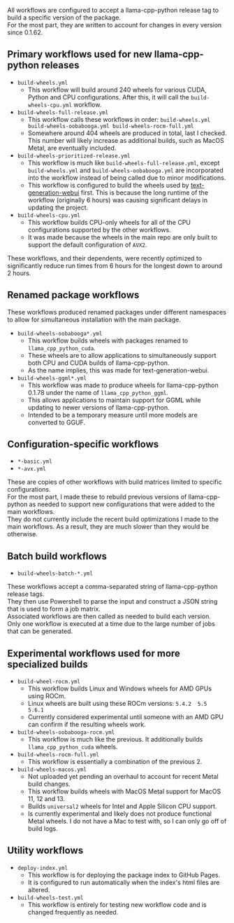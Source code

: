 All workflows are configured to accept a llama-cpp-python release tag to build a specific version of the package.  
For the most part, they are written to account for changes in every version since 0.1.62.

Primary workflows used for new llama-cpp-python releases
----
- `build-wheels.yml`
  - This workflow will build around 240 wheels for various CUDA, Python and CPU configurations. After this, it will call the `build-wheels-cpu.yml` workflow.
- `build-wheels-full-release.yml`
  - This workflow calls these workflows in order: `build-wheels.yml build-wheels-oobabooga.yml build-wheels-rocm-full.yml`
  - Somewhere around 404 wheels are produced in total, last I checked. This number will likely increase as additional builds, such as MacOS Metal, are eventually included.
- `build-wheels-prioritized-release.yml`
  - This workflow is much like `build-wheels-full-release.yml`, except `build-wheels.yml` and `build-wheels-oobabooga.yml` are incorporated into the workflow instead of being called due to minor modifications.
  - This workflow is configured to build the wheels used by [text-generation-webui](https://github.com/oobabooga/text-generation-webui) first. This is because the long runtime of the workflow (originally 6 hours) was causing significant delays in updating the project.
- `build-wheels-cpu.yml`
  - This workflow builds CPU-only wheels for all of the CPU configurations supported by the other workflows.
  - It was made because the wheels in the main repo are only built to support the default configuration of `AVX2`.

These workflows, and their dependents, were recently optimized to significantly reduce run times from 6 hours for the longest down to around 2 hours.

Renamed package workflows
----
These workflows produced renamed packages under different namespaces to allow for simultaneous installation with the main package.
- `build-wheels-oobabooga*.yml`
  - This workflow builds wheels with packages renamed to `llama_cpp_python_cuda`.
  - These wheels are to allow applications to simultaneously support both CPU and CUDA builds of llama-cpp-python.
  - As the name implies, this was made for text-generation-webui.
- `build-wheels-ggml*.yml`
  - This workflow was made to produce wheels for llama-cpp-python 0.1.78 under the name of `llama_cpp_python_ggml`.
  - This allows applications to maintain support for GGML while updating to newer versions of llama-cpp-python.
  - Intended to be a temporary measure until more models are converted to GGUF.

Configuration-specific workflows
----
- `*-basic.yml`
- `*-avx.yml`

These are copies of other workflows with build matrices limited to specific configurations.  
For the most part, I made these to rebuild previous versions of llama-cpp-python as needed to support new configurations that were added to the main workflows.  
They do not currently include the recent build optimizations I made to the main workflows. As a result, they are much slower than they would be otherwise.

Batch build workflows
----
- `build-wheels-batch-*.yml`

These workflows accept a comma-separated string of llama-cpp-python release tags.  
They then use Powershell to parse the input and construct a JSON string that is used to form a job matrix.  
Associated workflows are then called as needed to build each version.  
Only one workflow is executed at a time due to the large number of jobs that can be generated.

Experimental workflows used for more specialized builds
----
- `build-wheel-rocm.yml`
  - This workflow builds Linux and Windows wheels for AMD GPUs using ROCm.
  - Linux wheels are built using these ROCm versions: `5.4.2  5.5  5.6.1`
  - Currently considered experimental until someone with an AMD GPU can confirm if the resulting wheels work.
- `build-wheels-oobabooga-rocm.yml`
  - This workflow is much like the previous. It additionally builds `llama_cpp_python_cuda` wheels.
- `build-wheels-rocm-full.yml`
  - This workflow is essentially a combination of the previous 2.
- `build-wheels-macos.yml`
  - Not uploaded yet pending an overhaul to account for recent Metal build changes.
  - This workflow builds wheels with MacOS Metal support for MacOS 11, 12 and 13.
  - Builds `universal2` wheels for Intel and Apple Silicon CPU support.
  - Is currently experimental and likely does not produce functional Metal wheels. I do not have a Mac to test with, so I can only go off of build logs.

Utility workflows
----
- `deploy-index.yml`
  - This workflow is for deploying the package index to GitHub Pages.
  - It is configured to run automatically when the index's html files are altered.
- `build-wheels-test.yml`
  - This workflow is entirely for testing new workflow code and is changed frequently as needed.
